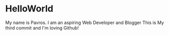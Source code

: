 # HelloWorld
My name is Pavros.
I am an aspiring Web Developer and Blogger
This is My third commit and I'm loving Github!
